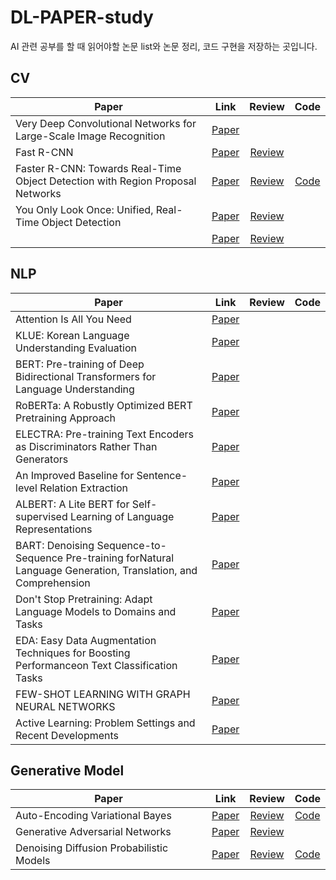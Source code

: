 # DL-PAPER-study

AI 관련 공부를 할 때 읽어야할 논문 list와 논문 정리, 코드 구현을 저장하는 곳입니다.


## CV

|Paper|Link|Review|Code|
|---|:---:|:---:|:---:|
|Very Deep Convolutional Networks for Large-Scale Image Recognition|[Paper](https://arxiv.org/abs/1409.1556.pdf)|||
|Fast R-CNN|[Paper](https://arxiv.org/abs/1504.08083.pdf)|[Review](https://wannabeds.tistory.com/15)||
|Faster R-CNN: Towards Real-Time Object Detection with Region Proposal Networks|[Paper](https://arxiv.org/abs/1506.01497.pdf)|[Review](https://wannabeds.tistory.com/16)|[Code](https://github.com/kimsh0507/PAPER-study/blob/main/CV%20models/Faster_R_CNN_%EA%B5%AC%ED%98%84.ipynb)|
|You Only Look Once: Unified, Real-Time Object Detection|[Paper](https://arxiv.org/abs/1506.02640.pdf)|[Review](https://wannabeds.tistory.com/17)||
| |[Paper]( )|[Review]( )||



## NLP

|Paper|Link|Review|Code|
|---|:---:|:---:|:---:|
|Attention Is All You Need|[Paper](https://arxiv.org/pdf/1706.03762.pdf)|||
|KLUE: Korean Language Understanding Evaluation|[Paper](https://arxiv.org/pdf/2105.09680.pdf)|||
|BERT: Pre-training of Deep Bidirectional Transformers for Language Understanding|[Paper](https://arxiv.org/pdf/1810.04805.pdf)|||
|RoBERTa: A Robustly Optimized BERT Pretraining Approach|[Paper](https://arxiv.org/pdf/1907.11692.pdf)|||
|ELECTRA: Pre-training Text Encoders as Discriminators Rather Than Generators|[Paper](https://arxiv.org/pdf/2003.10555.pdf)|||
|An Improved Baseline for Sentence-level Relation Extraction|[Paper](https://arxiv.org/pdf/2102.01373.pdf)|||
|ALBERT: A Lite BERT for Self-supervised Learning of Language Representations|[Paper](https://arxiv.org/pdf/1909.11942.pdf)|||
|BART: Denoising Sequence-to-Sequence Pre-training forNatural Language Generation, Translation, and Comprehension|[Paper](https://arxiv.org/pdf/1910.13461.pdf)|||
|Don't Stop Pretraining: Adapt Language Models to Domains and Tasks|[Paper](https://arxiv.org/pdf/2004.10964.pdf)|||
|EDA: Easy Data Augmentation Techniques for Boosting Performanceon Text Classification Tasks|[Paper](https://arxiv.org/pdf/1901.11196.pdf)|||
|FEW-SHOT LEARNING WITH GRAPH NEURAL NETWORKS|[Paper](https://arxiv.org/pdf/1711.04043v3.pdf)|||
|Active Learning: Problem Settings and Recent Developments|[Paper](https://arxiv.org/pdf/2012.04225.pdf)|||


## Generative Model

|Paper|Link|Review|Code|
|---|:---:|:---:|:---:|
|Auto-Encoding Variational Bayes|[Paper](https://arxiv.org/abs/1312.6114 )|[Review]( )|[Code](https://github.com/kimsh0507/DL-PAPER-study/blob/main/Generative%20Models/VAE_%EA%B5%AC%ED%98%84.ipynb)|
|Generative Adversarial Networks|[Paper](https://arxiv.org/abs/1406.2661 )|[Review]( )||
|Denoising Diffusion Probabilistic Models|[Paper](https://arxiv.org/pdf/2006.11239.pdf )|[Review]( )|[Code](https://github.com/kimsh0507/DL-PAPER-study/blob/main/Generative%20Models/Diffusion_Model_%EA%B5%AC%ED%98%84.ipynb)|
